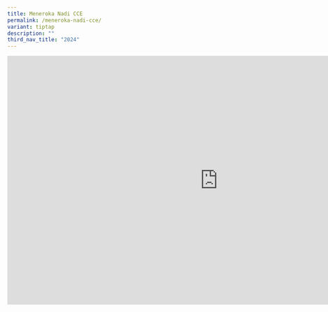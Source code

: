 ```yaml
---
title: Meneroka Nadi CCE
permalink: /meneroka-nadi-cce/
variant: tiptap
description: ""
third_nav_title: "2024"
---
```

<div class="iframe-wrapper">
<iframe height="569" width="960" allowfullscreen="true" frameborder="0" src="https://docs.google.com/presentation/d/e/2PACX-1vQhtJ2czRG0TNIiVGgLQUzkLb8yjfOCjMCZ07HuG_0GyezRjHnk7atsnNm5ex5-bNeY24WCzkYJkgMX/embed?start=false&amp;loop=false&amp;delayms=3000"></iframe>
</div>
<p></p>